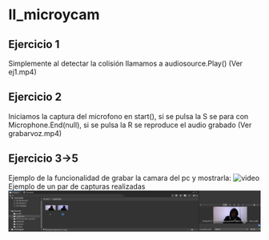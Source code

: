 # II_microycam

## Ejercicio 1
Simplemente al detectar la colisión llamamos a audiosource.Play()
(Ver ej1.mp4)

## Ejercicio 2
Iniciamos la captura del microfono en start(), si se pulsa la S se para con Microphone.End(null), si se 
pulsa la R se reproduce el audio grabado
(Ver grabarvoz.mp4)

## Ejercicio 3->5
Ejemplo de la funcionalidad de grabar la camara del pc y mostrarla:
![video](./camara.gif)
Ejemplo de un par de capturas realizadas
![captura](./ejcapturas.PNG)

